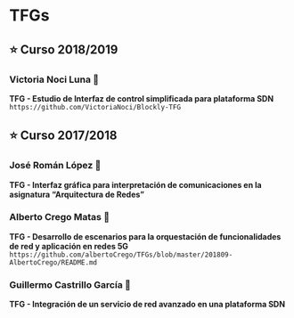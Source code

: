 # TFGs


## :star: Curso 2018/2019
### Victoria Noci Luna :thought_balloon:
**TFG - Estudio de Interfaz de control simplificada para plataforma SDN**
`https://github.com/VictoriaNoci/Blockly-TFG`

## :star: Curso 2017/2018
### José Román López :thought_balloon:
**TFG - Interfaz gráfica para interpretación de comunicaciones en la asignatura “Arquitectura de Redes”**

### Alberto Crego Matas :thought_balloon:
**TFG - Desarrollo de escenarios para la orquestación de funcionalidades de red y aplicación en redes 5G**
`https://github.com/albertoCrego/TFGs/blob/master/201809-AlbertoCrego/README.md`

### Guillermo Castrillo García :thought_balloon:
**TFG - Integración de un servicio de red avanzado en una plataforma SDN**
